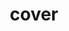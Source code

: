 ---
title: "cover"
bg: white     #defined in _config.yml, can use html color like '#010101'
color: black  #text color
style: center
---